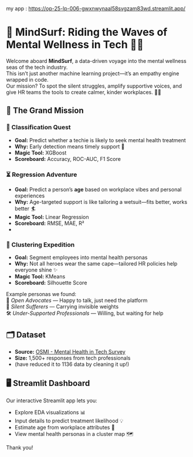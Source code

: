 my app : https://op-25-lp-006-gwxnwynaal58svgzam83wd.streamlit.app/

# 🌊 MindSurf: Riding the Waves of Mental Wellness in Tech 🧠💙

Welcome aboard **MindSurf**, a data-driven voyage into the mental wellness seas of the tech industry.  
This isn’t just another machine learning project—it’s an empathy engine wrapped in code.  
Our mission? To spot the silent struggles, amplify supportive voices, and give HR teams the tools to create calmer, kinder workplaces. 🏄‍♀️

## 🎯 The Grand Mission

### 🧩 Classification Quest
* **Goal:** Predict whether a techie is likely to seek mental health treatment  
* **Why:** Early detection means timely support 🌱  
* **Magic Tool:**  XGBoost
* **Scoreboard:** Accuracy, ROC-AUC, F1 Score  

### ⏳ Regression Adventure
* **Goal:** Predict a person’s **age** based on workplace vibes and personal experiences  
* **Why:** Age-targeted support is like tailoring a wetsuit—fits better, works better 🏄  
* **Magic Tool:** Linear Regression
* **Scoreboard:** RMSE, MAE, R²
* 
### 🧭 Clustering Expedition
* **Goal:** Segment employees into mental health personas  
* **Why:** Not all heroes wear the same cape—tailored HR policies help everyone shine ✨  
* **Magic Tool:** KMeans  
* **Scoreboard:** Silhouette Score  

Example personas we found:  
💬 *Open Advocates* — Happy to talk, just need the platform  
🤫 *Silent Sufferers* — Carrying invisible weights  
🛠 *Under-Supported Professionals* — Willing, but waiting for help  

## 🗂 Dataset
* **Source:** [OSMI - Mental Health in Tech Survey](https://www.kaggle.com/datasets/osmi/mental-health-in-tech-survey)  
* **Size:** 1,500+ responses from tech professionals
* (have reduced it to 1136 data by cleaning it up!)

  
## 🖥️ Streamlit Dashboard
Our interactive Streamlit app lets you:
- Explore EDA visualizations 📊
- Input details to predict treatment likelihood 💡
- Estimate age from workplace attributes 🎂
- View mental health personas in a cluster map 🗺️

Thank you!
